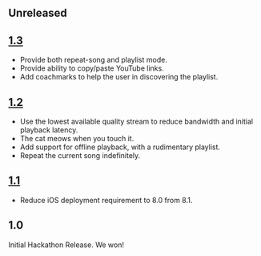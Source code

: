 ## Unreleased

## [1.3][]

* Provide both repeat-song and playlist mode.
* Provide ability to copy/paste YouTube links.
* Add coachmarks to help the user in discovering the playlist.

## [1.2][]

* Use the lowest available quality stream to reduce bandwidth and
  initial playback latency.
* The cat meows when you touch it.
* Add support for offline playback, with a rudimentary playlist.
* Repeat the current song indefinitely.

## [1.1][]

- Reduce iOS deployment requirement to 8.0 from 8.1.

## 1.0

Initial Hackathon Release. We won!

[1.1]: https://github.com/mx4492/wily/releases/tag/1.1
[1.2]: https://github.com/mx4492/wily/releases/tag/1.2
[1.3]: https://github.com/mx4492/wily/releases/tag/1.3
